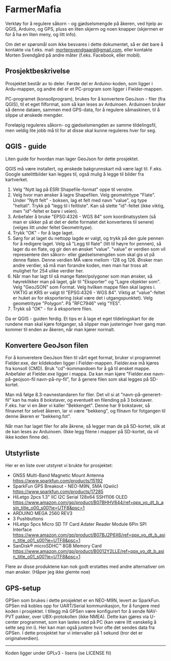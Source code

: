 # FarmerMafia
Verktøy for å regulere såkorn - og gjødselsmengde på åkeren, ved hjelp av QGIS, Arduino, og GPS, pluss en liten skjerm og noen knapper (skjermen er for å ha en liten meny, og litt info).

Om det er spørsmål som ikke besvares i dette dokumentet, så er det bare å kontakte via f.eks. mail: mortensvendgaard@gmail.com, eller kontakte
Morten Svendgård på andre måter (f.eks. Facebook, eller mobil).

## Prosjektbeskrivelse
Prosjektet består av to deler. Første del er Arduino-koden, som ligger i Ardu-mappen, og andre del er et PC-program som ligger i Fielder-mappen.

PC-programet (konsollprogram), brukes for å konvertere GeoJson - filer (fra QGIS), til et eget filformat, som så kan leses av
Arduinoen. Arduinoen bruker så denne dataen, sammen med GPS-data, for å regulere såmaskinen, til å slippe ut ønskede mengder.

Foreløpig reguleres såkorn- og gjødselsmengden av samme tildelingsfil, men veldig lite jobb må til for at disse skal kunne
reguleres hver for seg.

## QGIS - guide
Liten guide for hvordan man lager GeoJson for dette prosjektet.

QGIS må være installert, og ønskede bakgrunnskart må være lagt til. F.eks. Google satelittbilder kan legges til, også mulig å
legge til bilder fra kartverket.

1. Velg "Nytt lag på ESRI Shapefile-format" oppe til venstre.
2. Velg hvor man ønsker å lagre Shapefilen. Velg geometritype "Flate". 
   Under "Nytt felt" - boksen, lag et felt med navn "value", og type "heltall".
   Trykk på "legg til i feltliste".
   Kan så slette "id"-feltet (ikke viktig, men "id"-feltet er bare i veien).
3. Anbefaler å bruke "EPSG:4326 - WGS 84" som koordinatsystem (så man er sikker på
   at det er dette formatet det konverteres til senere) (velges litt under feltet Geometritype).
4. Trykk "OK" - for å lage laget.
5. Sørg for at laget du nettopp lagde er valgt, og trykk på den gule pennen for å redigere laget. Velg så "Legg til flate" (litt til høyre for pennen),
   så lager du en flate, og gir den en ønsket "value". "value" er verdien som vil representere den såkorn- eller gjødselsmengden som skal gis ut
   på denne flaten. Denne verdien MÅ være mellom -128 og 126. Ønsker man andre verdier, så må man forandre koden, men man har tross alt mulighet
   for 254 ulike verdier her.
6. Når man har lagt til så mange flater/polygoner som man ønsker, så høyreklikker man på laget, går til "Eksporter" og "Lagre objekter som".
   Velg "GeoJSON" som Format. Velg hvilken mappe filen skal lagres i. VIKTIG at KRS er valgt til "EPSG:4326 - WGS 84". Viktig at "value"-feltet er huket av for eksportering 
   (skal være det i utgangspunktet). Velg geometritype "Polygon". På "RFC7946" velg "YES".
7. Trykk så "OK" - for å eksportere filen.
   
Da er QGIS - guiden ferdig.
Et tips er å lage et eget tildelingskart for de rundene man skal kjøre fotganger, så slipper man justeringer hver gang man kommer til enden av åkeren, når man kjører normalt.

## Konvertere GeoJson filen
For å konveretere GeoJson filen til vårt eget format, bruker vi programmet Fielder.exe, der kildekoden ligger i Fielder-mappen.
Fielder.exe må kjøres fra konsoll (CMD). Bruk "cd"-kommandoen for å gå til ønsket mappe. Anbefaler at Fielder.exe ligger i mappa.
Da kan man kjøre "Fielder.exe navn-på-geojson-fil navn-på-ny-fil", for å genere filen som skal legges på SD-kortet.

Man må følge 8.3-navnestandaren for filer. Det vil si at "navn-på-generert-fil" kan ha maks 8 bokstaver, og
eventuelt en filending på 3 bokstaver. F.eks. har vi en åker vi kaller "Bekkenget". Denne har 9 bokstaver,
så filnavnet for selvet åkeren, lar vi være "bekkeng", og filnavn for fotgangen til denne åkeren er "bekkeng.fot".

Når man har laget filer for alle åkrene, så legger man de på SD-kortet, slik at de kan leses av Arduinoen. (Ikke legg filene i mapper på SD-kortet, da vil ikke koden finne de).

## Utstyrliste
Her er en liste over utstyret vi brukte for prosjektet:
* GNSS Multi-Band Magnetic Mount Antenna https://www.sparkfun.com/products/15192
* SparkFun GPS Breakout - NEO-M9N, SMA (Qwiic) https://www.sparkfun.com/products/17285
* HiLetgo 2pcs 1.3" IIC I2C Serial 128x64 SSH1106 OLED https://www.amazon.com/gp/product/B07BHHV844/ref=ppx_yo_dt_b_asin_title_o00_s00?ie=UTF8&psc=1
* ARDUINO MEGA 2560 REV3
* 3 Pushbuttons
* HiLetgo 5pcs Micro SD TF Card Adater Reader Module 6Pin SPI Interface https://www.amazon.com/gp/product/B07BJ2P6X6/ref=ppx_yo_dt_b_asin_title_o01_s00?ie=UTF8&psc=1
* SanDisk® microSDHC™ 8GB Memory Card https://www.amazon.com/gp/product/B0012Y2LLE/ref=ppx_yo_dt_b_asin_title_o01_s00?ie=UTF8&psc=1

Flere av disse produktene kan nok godt erstattes med andre alternativer om man ønsker. (Håper jeg ikke glemte noe)

## GPS-setup
GPSen som brukes i dette prosjektet er en NEO-M9N, levert av SparkFun.
GPSen må kobles opp for UART/Serial kommunikasjon, for å fungere med koden i prosjektet.
I tillegg må GPSen være konfigurert for å sende NAV-PVT pakker, over UBX-protokollen (ikke NMEA).
Dette kan gjøres via U-center programmet, som kan lastes ned på PC (kan være litt vanskelig å sette seg inn i).
Her kan man også justere hvor ofte det sendes data fra GPSen. I dette prosjektet har vi intervaller på 1 sekund (tror det er originalverdien).

---

Koden ligger under GPLv3 - lisens (se LICENSE fil)
